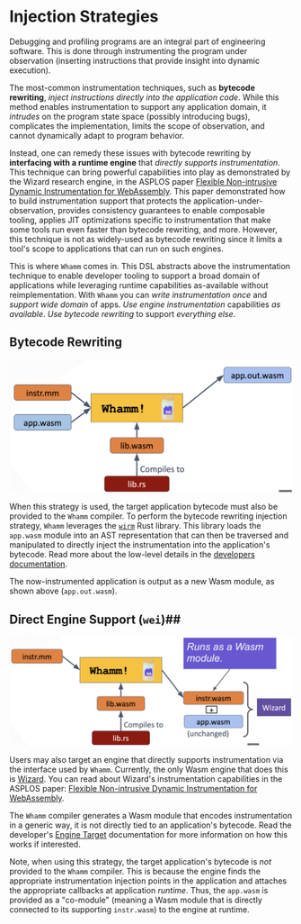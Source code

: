 # Injection Strategies #

Debugging and profiling programs are an integral part of engineering software.
This is done through instrumenting the program under observation (inserting instructions that provide insight into dynamic execution).

The most-common instrumentation techniques, such as **bytecode rewriting**, _inject instructions directly into the application code_.
While this method enables instrumentation to support any application domain, it _intrudes_ on the program state space (possibly introducing bugs), complicates the implementation, limits the scope of observation, and cannot dynamically adapt to program behavior.

Instead, one can remedy these issues with bytecode rewriting by **interfacing with a runtime engine** that _directly supports instrumentation_.
This technique can bring powerful capabilities into play as demonstrated by the Wizard research engine, in the ASPLOS paper [Flexible Non-intrusive Dynamic Instrumentation for WebAssembly](https://dl.acm.org/doi/10.1145/3620666.3651338).
This paper demonstrated how to build instrumentation support that protects the application-under-observation, provides consistency guarantees to enable composable tooling, applies JIT optimizations specific to instrumentation that make some tools run even faster than bytecode rewriting, and more.
However, this technique is not as widely-used as bytecode rewriting since it limits a tool's scope to applications that can run on such engines.

This is where `Whamm` comes in.
This DSL abstracts above the instrumentation technique to enable developer tooling to support a broad domain of applications while leveraging runtime capabilities as-available without reimplementation.
With `Whamm` you can _write instrumentation once_ and _support wide domain_ of apps.
_Use engine instrumentation_ capabilities _as available_.
_Use bytecode rewriting_ to support _everything else_.

## Bytecode Rewriting ##
![rewriting.png](../images/rewriting.png)

When this strategy is used, the target application bytecode must also be provided to the `Whamm` compiler.
To perform the bytecode rewriting injection strategy, `Whamm` leverages the [`wirm`](https://github.com/composablesys/wirm) Rust library.
This library loads the `app.wasm` module into an AST representation that can then be traversed and manipulated to directly inject the instrumentation into the application's bytecode.
Read more about the low-level details in the [developers documentation](../devs/intro.md).

The now-instrumented application is output as a new Wasm module, as shown above (`app.out.wasm`).

## Direct Engine Support (`wei`)##

![engine.png](../images/engine.png)

Users may also target an engine that directly supports instrumentation via the interface used by `Whamm`.
Currently, the only Wasm engine that does this is [Wizard](https://github.com/titzer/wizard-engine).
You can read about Wizard's instrumentation capabilities in the ASPLOS paper: [Flexible Non-intrusive Dynamic Instrumentation for WebAssembly](https://dl.acm.org/doi/10.1145/3620666.3651338).

The `Whamm` compiler generates a Wasm module that encodes instrumentation in a generic way, it is not directly tied to an application's bytecode.
Read the developer's [Engine Target](../devs/emit/wei.md) documentation for more information on how this works if interested.

Note, when using this strategy, the target application's bytecode is _not_ provided to the `Whamm` compiler.
This is because the engine finds the appropriate instrumentation injection points in the application and attaches the appropriate callbacks at application _runtime_.
Thus, the `app.wasm` is provided as a "co-module" (meaning a Wasm module that is directly connected to its supporting `instr.wasm`) to the engine at runtime.
